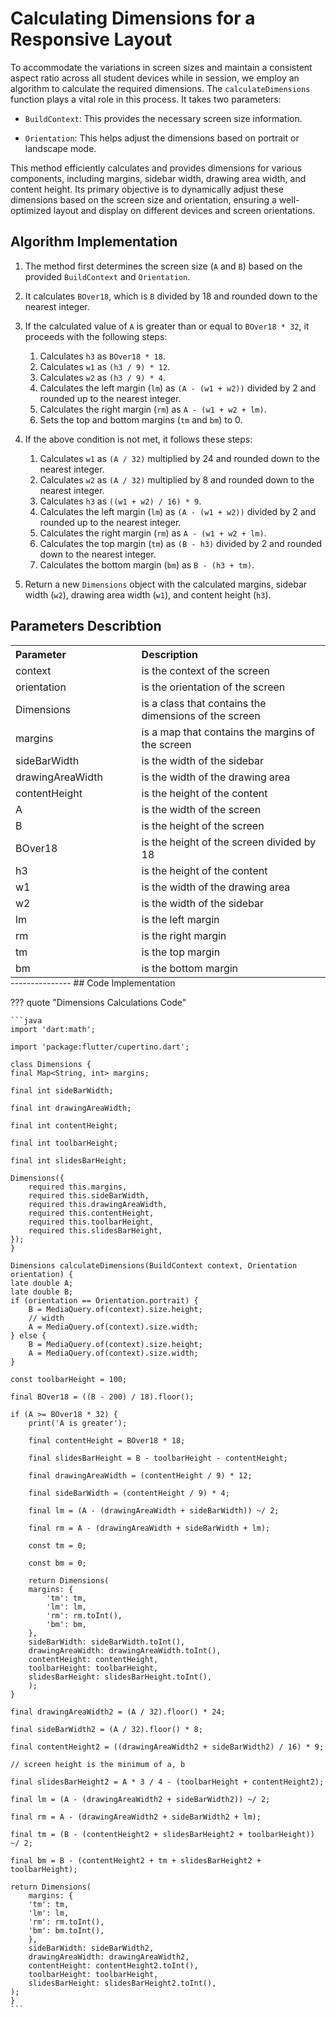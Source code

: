 # Calculating Dimensions for a Responsive Layout

To accommodate the variations in screen sizes and maintain a consistent aspect ratio across all student devices while in session, we employ an algorithm to calculate the required dimensions. The `calculateDimensions` function plays a vital role in this process. It takes two parameters:

- `BuildContext`: This provides the necessary screen size information.
  
- `Orientation`: This helps adjust the dimensions based on portrait or landscape mode.

This method efficiently calculates and provides dimensions for various components, including margins, sidebar width, drawing area width, and content height. Its primary objective is to dynamically adjust these dimensions based on the screen size and orientation, ensuring a well-optimized layout and display on different devices and screen orientations.

## Algorithm Implementation
1. The method first determines the screen size (`A` and `B`) based on the provided `BuildContext` and `Orientation`.
2. It calculates `BOver18`, which is `B` divided by 18 and rounded down to the nearest integer.
3. If the calculated value of `A` is greater than or equal to `BOver18 * 32`, it proceeds with the following steps:
      1. Calculates `h3` as `BOver18 * 18`.
      2. Calculates `w1` as `(h3 / 9) * 12`.
      3. Calculates `w2` as `(h3 / 9) * 4`.
      4. Calculates the left margin (`lm`) as `(A - (w1 + w2))` divided by 2 and rounded up to the nearest integer.
      5. Calculates the right margin (`rm`) as `A - (w1 + w2 + lm)`.
      6. Sets the top and bottom margins (`tm` and `bm`) to 0.


4. If the above condition is not met, it follows these steps:
      1. Calculates `w1` as `(A / 32)` multiplied by 24 and rounded down to the nearest integer.
      2. Calculates `w2` as `(A / 32)` multiplied by 8 and rounded down to the nearest integer.
      3. Calculates `h3` as `((w1 + w2) / 16) * 9`.
      4. Calculates the left margin (`lm`) as `(A - (w1 + w2))` divided by 2 and rounded up to the nearest integer.
      5. Calculates the right margin (`rm`) as `A - (w1 + w2 + lm)`.
      6. Calculates the top margin (`tm`) as `(B - h3)` divided by 2 and rounded down to the nearest integer.
      7. Calculates the bottom margin (`bm`) as `B - (h3 + tm)`.
   
5. Return a new `Dimensions` object with the calculated margins, sidebar width (`w2`), drawing area width (`w1`), and content height (`h3`).


## Parameters Describtion 

<div style="text-align: center;">
    <table width="100%" style="max-width: 600px; margin: 0 auto; border-collapse: collapse;">   
    <tr>
        <th style="width: 40%; text-align: left;">Parameter</th>
        <th style="width: 60%; text-align: left;">Description</th>
    </tr>
    <tr>
        <td style="width: 40%; text-align: left;">context</td>
        <td style="width: 60%; text-align: left;">is the context of the screen</td>
    </tr>
    <tr>
        <td style="width: 40%; text-align: left;">orientation</td>
        <td style="width: 60%; text-align: left;">is the orientation of the screen</td>
    </tr>
    <tr>
        <td style="width: 40%; text-align: left;">Dimensions</td>
        <td style="width: 60%; text-align: left;">is a class that contains the dimensions of the screen</td>
    </tr>
    <tr>
        <td style="width: 40%; text-align: left;">margins</td>
        <td style="width: 60%; text-align: left;">is a map that contains the margins of the screen</td>
    </tr>
    <tr>
        <td style="width: 40%; text-align: left;">sideBarWidth</td>
        <td style="width: 60%; text-align: left;">is the width of the sidebar</td>
    </tr>
    <tr>
        <td style="width: 40%; text-align: left;">drawingAreaWidth</td>
        <td style="width: 60%; text-align: left;">is the width of the drawing area</td>
    </tr>
    <tr>
        <td style="width: 40%; text-align: left;">contentHeight</td>
        <td style="width: 60%; text-align: left;">is the height of the content</td>
    </tr>
    <tr>
        <td style="width: 40%; text-align: left;">A</td>
        <td style="width: 60%; text-align: left;">is the width of the screen</td>
    </tr>
    <tr>
        <td style="width: 40%; text-align: left;">B</td>
        <td style="width: 60%; text-align: left;">is the height of the screen</td>
    </tr>
    <tr>
        <td style="width: 40%; text-align: left;">BOver18</td>
        <td style="width: 60%; text-align: left;">is the height of the screen divided by 18</td>
    </tr>
    <tr>
        <td style="width: 40%; text-align: left;">h3</td>
        <td style="width: 60%; text-align: left;">is the height of the content</td>
    </tr>
    <tr>
        <td style="width: 40%; text-align: left;">w1</td>
        <td style="width: 60%; text-align: left;">is the width of the drawing area</td>
    </tr>
    <tr>
        <td style="width: 40%; text-align: left;">w2</td>
        <td style="width: 60%; text-align: left;">is the width of the sidebar</td>
    </tr>
    <tr>
        <td style="width: 40%; text-align: left;">lm</td>
        <td style="width: 60%; text-align: left;">is the left margin</td>
    </tr>
    <tr>
        <td style="width: 40%; text-align: left;">rm</td>
        <td style="width: 60%; text-align: left;">is the right margin</td>
    </tr>
    <tr>
        <td style="width: 40%; text-align: left;">tm</td>
        <td style="width: 60%; text-align: left;">is the top margin</td>
    </tr>
    <tr>
        <td style="width: 40%; text-align: left;">bm</td>
        <td style="width: 60%; text-align: left;">is the bottom margin</td>
    </tr>
</table>
</div>
---------------
## Code Implementation

??? quote "Dimensions Calculations Code"

    ```java 
    import 'dart:math';

    import 'package:flutter/cupertino.dart';

    class Dimensions {
    final Map<String, int> margins;

    final int sideBarWidth;

    final int drawingAreaWidth;

    final int contentHeight;

    final int toolbarHeight;

    final int slidesBarHeight;

    Dimensions({
        required this.margins,
        required this.sideBarWidth,
        required this.drawingAreaWidth,
        required this.contentHeight,
        required this.toolbarHeight,
        required this.slidesBarHeight,
    });
    }

    Dimensions calculateDimensions(BuildContext context, Orientation orientation) {
    late double A;
    late double B;
    if (orientation == Orientation.portrait) {
        B = MediaQuery.of(context).size.height;
        // width
        A = MediaQuery.of(context).size.width;
    } else {
        B = MediaQuery.of(context).size.height;
        A = MediaQuery.of(context).size.width;
    }

    const toolbarHeight = 100;

    final BOver18 = ((B - 200) / 18).floor();

    if (A >= BOver18 * 32) {
        print('A is greater');

        final contentHeight = BOver18 * 18;

        final slidesBarHeight = B - toolbarHeight - contentHeight;

        final drawingAreaWidth = (contentHeight / 9) * 12;

        final sideBarWidth = (contentHeight / 9) * 4;

        final lm = (A - (drawingAreaWidth + sideBarWidth)) ~/ 2;

        final rm = A - (drawingAreaWidth + sideBarWidth + lm);

        const tm = 0;

        const bm = 0;

        return Dimensions(
        margins: {
            'tm': tm,
            'lm': lm,
            'rm': rm.toInt(),
            'bm': bm,
        },
        sideBarWidth: sideBarWidth.toInt(),
        drawingAreaWidth: drawingAreaWidth.toInt(),
        contentHeight: contentHeight,
        toolbarHeight: toolbarHeight,
        slidesBarHeight: slidesBarHeight.toInt(),
        );
    }

    final drawingAreaWidth2 = (A / 32).floor() * 24;

    final sideBarWidth2 = (A / 32).floor() * 8;

    final contentHeight2 = ((drawingAreaWidth2 + sideBarWidth2) / 16) * 9;

    // screen height is the minimum of a, b

    final slidesBarHeight2 = A * 3 / 4 - (toolbarHeight + contentHeight2);

    final lm = (A - (drawingAreaWidth2 + sideBarWidth2)) ~/ 2;

    final rm = A - (drawingAreaWidth2 + sideBarWidth2 + lm);

    final tm = (B - (contentHeight2 + slidesBarHeight2 + toolbarHeight)) ~/ 2;

    final bm = B - (contentHeight2 + tm + slidesBarHeight2 + toolbarHeight);

    return Dimensions(
        margins: {
        'tm': tm,
        'lm': lm,
        'rm': rm.toInt(),
        'bm': bm.toInt(),
        },
        sideBarWidth: sideBarWidth2,
        drawingAreaWidth: drawingAreaWidth2,
        contentHeight: contentHeight2.toInt(),
        toolbarHeight: toolbarHeight,
        slidesBarHeight: slidesBarHeight2.toInt(),
    );
    }
    ```